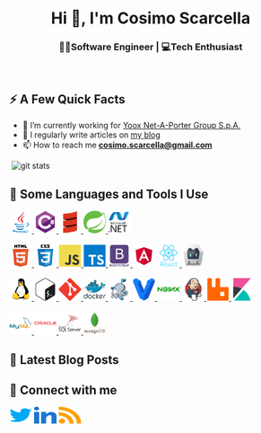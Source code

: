 <h1 align="center">Hi 👋, I'm Cosimo Scarcella</h1>
<h3 align="center">👨‍💻Software Engineer | 💻Tech Enthusiast</h3>
<br/>

<h2>⚡️ A Few Quick Facts</h2>

- 🔭 I’m currently working for <a href="https://www.ynap.com/">Yoox Net-A-Porter Group S.p.A.</a>
- 📝 I regularly write articles on <a href="https://www.cosimoscarcella.com">my blog</a>
- 📫 How to reach me **cosimo.scarcella@gmail.com**

<p>&nbsp;<img src="https://github-readme-stats.vercel.app/api?username=cosimoscarcella&show_icons=true&locale=en" alt="git stats" /></p>

<h2>🚀 Some Languages and Tools I Use</h2>

<p>
    <a href="https://www.java.com" target="_blank"> <img src="https://github.com/cosimoscarcella/cosimoscarcella/raw/main/images/logo-java.svg" alt="java" width="40" height="40"/> </a>
    <a href="https://www.w3schools.com/cs/" target="_blank"> <img src="https://github.com/cosimoscarcella/cosimoscarcella/raw/main/images/logo-csharp.svg" alt="csharp" width="40" height="40"/> </a>
    <a href="https://www.scala-lang.org" target="_blank"> <img src="https://github.com/cosimoscarcella/cosimoscarcella/raw/main/images/logo-scala.svg" alt="scala" width="40" height="40"/> </a>
    <a href="https://spring.io/" target="_blank"> <img src="https://github.com/cosimoscarcella/cosimoscarcella/raw/main/images/logo-spring.svg" alt="spring" width="40" height="40"/> </a>
    <a href="https://spring.io/" target="_blank"> <img src="https://github.com/cosimoscarcella/cosimoscarcella/raw/main/images/logo-dot-net.svg" alt="dot-net" width="40" height="40"/> </a>
    <br/><br/>
    <a href="https://www.w3.org/html/" target="_blank"> <img src="https://github.com/cosimoscarcella/cosimoscarcella/raw/main/images/logo-html5.svg" alt="html5" width="40" height="40"/> </a>
    <a href="https://www.w3schools.com/css/" target="_blank"> <img src="https://github.com/cosimoscarcella/cosimoscarcella/raw/main/images/logo-css3.svg" alt="css3" width="40" height="40"/> </a>
    <a href="https://developer.mozilla.org/en-US/docs/Web/JavaScript" target="_blank"> <img src="https://github.com/cosimoscarcella/cosimoscarcella/raw/main/images/logo-javascript.svg" alt="javascript" width="40" height="40"/> </a>
    <a href="https://www.typescriptlang.org/" target="_blank"> <img src="https://github.com/cosimoscarcella/cosimoscarcella/raw/main/images/logo-typescript.svg" alt="typescript" width="40" height="40"/> </a>
    <a href="https://getbootstrap.com" target="_blank"> <img src="https://github.com/cosimoscarcella/cosimoscarcella/raw/main/images/logo-bootstrap.svg" alt="bootstrap" width="40" height="40"/> </a>
    <a href="https://angular.io" target="_blank"> <img src="https://github.com/cosimoscarcella/cosimoscarcella/raw/main/images/logo-angular.svg" alt="angular" width="40" height="40"/></a>
    <a href="https://reactjs.org/" target="_blank"> <img src="https://github.com/cosimoscarcella/cosimoscarcella/raw/main/images/logo-react.svg" alt="react" width="40" height="40"/> </a>
    <a href="https://cordova.apache.org/" target="_blank"> <img src="https://github.com/cosimoscarcella/cosimoscarcella/raw/main/images/logo-cordova.svg" alt="cordova" width="40" height="40"/> </a>
    <br/><br/>
    <a href="https://www.linux.org/" target="_blank"> <img src="https://github.com/cosimoscarcella/cosimoscarcella/raw/main/images/logo-linux.svg" alt="linux" width="40" height="40"/> </a>
    <a href="https://www.gnu.org/software/bash/" target="_blank"> <img src="https://github.com/cosimoscarcella/cosimoscarcella/raw/main/images/logo-bash.svg" alt="bash" width="40" height="40"/> </a>
    <a href="https://git-scm.com/" target="_blank"> <img src="https://github.com/cosimoscarcella/cosimoscarcella/raw/main/images/logo-git.svg" alt="git" width="40" height="40"/> </a>
    <a href="https://www.docker.com/" target="_blank"> <img src="https://github.com/cosimoscarcella/cosimoscarcella/raw/main/images/logo-docker.svg" alt="docker" width="40" height="40"/> </a>
    <a href="https://docs.docker.com/compose/" target="_blank"> <img src="https://github.com/cosimoscarcella/cosimoscarcella/raw/main/images/logo-docker-compose.svg" alt="docker-compose" width="40" height="40"/> </a>
    <a href="https://www.vagrantup.com/" target="_blank"> <img src="https://github.com/cosimoscarcella/cosimoscarcella/raw/main/images/logo-vagrant.svg" alt="vagrant" width="40" height="40"/> </a>
    <a href="https://www.nginx.com" target="_blank"> <img src="https://github.com/cosimoscarcella/cosimoscarcella/raw/main/images/logo-nginx.svg" alt="nginx" width="40" height="40"/> </a>
    <a href="https://www.jenkins.io/" target="_blank"> <img src="https://github.com/cosimoscarcella/cosimoscarcella/raw/main/images/logo-jenkins.svg" alt="git" width="40" height="40"/> </a>
    <a href="https://www.rabbitmq.com" target="_blank"> <img src="https://github.com/cosimoscarcella/cosimoscarcella/raw/main/images/logo-rabbitmq.svg" alt="rabbitMQ" width="40" height="40"/> </a>
    <a href="https://www.elastic.co/kibana" target="_blank"> <img src="https://github.com/cosimoscarcella/cosimoscarcella/raw/main/images/logo-kibana.svg" alt="kibana" width="40" height="40"/> </a>
    <br/><br/>
    <a href="https://www.mysql.com/" target="_blank"> <img src="https://github.com/cosimoscarcella/cosimoscarcella/raw/main/images/logo-mysql.svg" alt="mysql" width="40" height="40"/> </a>
    <a href="https://www.oracle.com/" target="_blank"> <img src="https://github.com/cosimoscarcella/cosimoscarcella/raw/main/images/logo-oracle.svg" alt="oracle" width="40" height="40"/> </a>
    <a href="https://www.microsoft.com/en-us/sql-server" target="_blank"> <img src="https://github.com/cosimoscarcella/cosimoscarcella/raw/main/images/logo-sql-server.svg" alt="mssql" width="40" height="40"/> </a>
    <a href="https://www.mongodb.com/" target="_blank"> <img src="https://github.com/cosimoscarcella/cosimoscarcella/raw/main/images/logo-mongodb.svg" alt="mongodb" width="40" height="40"/> </a>
</p>

<h2>📕 Latest Blog Posts</h2>

<!-- BLOG-POST-LIST:START -->
<!-- BLOG-POST-LIST:END -->
 
<h2>🔗 Connect with me</h2>

<p>
    <a href="https://twitter.com/scarcellacosimo" target="blank"><img src="https://github.com/cosimoscarcella/cosimoscarcella/raw/main/images/social-btn-twitter.svg" alt="twitter" height="30" width="40" /></a>
    <a href="https://linkedin.com/in/cosimo-scarcella" target="blank"><img src="https://github.com/cosimoscarcella/cosimoscarcella/raw/main/images/social-btn-linkedin.svg" alt="linkedin" height="30" width="40"/></a>
    <a href="https://www.cosimoscarcella.com/feed/atom/" target="blank"><img src="https://github.com/cosimoscarcella/cosimoscarcella/raw/main/images/social-btn-rss.svg" alt="rss" height="30" width="40" /></a>
</p>